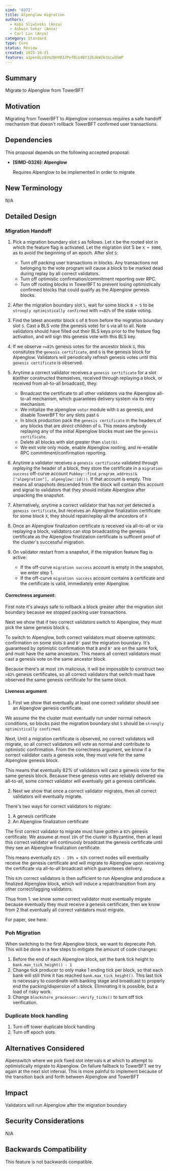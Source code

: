 ```yaml
---
simd: '0371'
title: Alpenglow migration
authors:
  - Kobi Sliwinski (Anza)
  - Ashwin Sekar (Anza)
  - Carl Lin (Anza)
category: Standard
type: Core
status: Review
created: 2025-10-21
feature: a1penGLz8Vm2QHYB3JPefBiU4BY3Z6JkW2k3Scw5GWP
---
```


## Summary

Migrate to Alpenglow from TowerBFT

## Motivation

Migrating from TowerBFT to Alpenglow consensus requires a safe handoff mechanism that doesn't rollback TowerBFT confirmed user transactions.

## Dependencies

This proposal depends on the following accepted proposal:

- **[SIMD-0326]: Alpenglow**

    Requires Alpenglow to be implemented in order to migrate


## New Terminology

N/A

## Detailed Design

### Migration Handoff

1. Pick a migration boundary slot `S` as follows. Let `X` be the rooted slot in which the feature flag is activated. Let the migration slot S be `X + 5000`, as to avoid the beginning of an epoch. After slot `S`:
   - Turn off packing user transactions in blocks. Any transactions not belonging to the vote program will cause a block to be marked dead during replay by all correct validators.
   - Turn off optimistic confirmation/commitment reporting over RPC.
   - Turn off rooting blocks in TowerBFT to prevent losing optimistically confirmed blocks that could qualify as the Alpenglow genesis blocks.

2. After the migration boundary slot `S`, wait for some block `B > S` to be `strongly optimistically confirmed` with `>=82%` of the stake voting.

3. Find the latest ancestor block `G` of `B` from before the migration boundary slot `S`. Cast a BLS vote (the genesis vote) for `G` via all to all. Note validators should have filled out their BLS keys prior to the feature flag activation, and will sign this genesis vote with this BLS key.

4. If we observe `>=82%` genesis votes for the ancestor block `G`, this consitutes the `genesis certificate`, and `G` is the genesis block for Alpenglow. Validators will periodically refresh genesis votes until this `genesis certificate` is observed.

5. Anytime a correct validator receives a `genesis certificate` for a slot `B`(either constructed themselves, received through replaying a block, or received from all-to-all broadcast), they:
   - Broadcast the certificate to all other validators via the Alpenglow all-to-all mechanism, which guarantees delivery system via its retry mechanism.
   - We initialize the alpenglow `votor` module with `G` as genesis, and disable TowerBFT for any slots past `G`
   - In block production pack the `genesis certificate` in the headers of any blocks that are *direct* children of `G`. This means anybody replaying any of the initial Alpenglow blocks must see the `genesis certificate`.
   - Delete all blocks with slot greater than `slot(G)`.
   - We exit vote only mode, enable Alpenglow rooting, and re-enable RPC commitment/confirmation reporting.

6. Anytime a validator receives a `genesis certificate` validated through *replaying* the header of a block, they store the certificate in a `migration success` off-curve account `Pubkey::find_program_address(&["alpegration"], alpenglow::id())`. If that account is empty. This means all snapshots descended from the block will contain this account and signal to validators that they should initiate Alpenglow after unpacking the snapshot.

7. Alternatively, anytime a correct validator that has not yet detected a `genesis certificate`, but receives an Alpenglow finalization certificate for some block `X`, they should repair/replay all the ancestors of `X`

8. Once an Alpenglow finalization certificate is received via all-to-all or via replaying a block, validators can stop broadcasting the genesis certificate as the Alpenglow finalization certificate is sufficent proof of the cluster's successful migration.

9. On validator restart from a snapshot, if the migration feature flag is active:
   - If the off-curve `migration success` account is empty in the snapshot, we enter step 1.
   - If the off-curve `migration success` account contains a certificate and the certificate is valid, immediately enter Alpenglow.

#### Correctness argument:

First note it's always safe to rollback a block greater after the migration slot boundary because we stopped packing user transactions.

Next we show that if two correct validators switch to Alpenglow, they must pick the same genesis block `G`.

To switch to Alpenglow, both correct validators must observe optimistic confirmation on some slots `B` and `B'` past the migration boundary. It's guaranteed by optimistic confirmation that `B` and `B'` are on the same fork, and must have the same ancestors. This means all correct validators must cast a genesis vote on the same ancestor block.

Because there's at most `19%` malicious, it will be impossible to construct two `>82%` genesis certificates, so all correct validators that switch must have observed the same genesis certificate for the same block.

#### Liveness argument

1. First we show that eventually at least one correct validator should see an Alpenglow genesis certificate.

We assume the the cluster must eventually run under normal network conditions, so blocks past the migration boundary slot `S` should be `strongly optimistically confirmed`.

Next, Until a migration certificate is observed, no correct validators will migrate, so all correct validators will vote as normal and contribute to optimistic confirmation. From the correctness argument, we know if a correct validator casts a genesis vote, they must vote for the same Alpenglow genesis block.

This means that eventually 82% of validators will cast a genesis vote for the same genesis block. Because these genesis votes are reliably delivered via all-to-all, some correct validator will eventually get a genesis certificate.

2. Next we show that once a correct validator migrates, then all correct validators will eventually migrate.

There's two ways for correct validators to migrate:
1. A genesis certificate
2. An Alpenglow finalization certificate

The first correct validator to migrate must have gotten a `82%` genesis certificate. We assume at most `19%` of the cluster is Byzantine, then at least this correct validator will continuosly broadcast the genesis certificate until they see an Alpenglow finalization certificate. 

This means eventually `82% - 19% = 63%` correct nodes will eventually receive the genesis certificate and will migrate to Alpenglow upon receiving the certificate via all-to-all broadcast which guaranteees delivery.

This `63%` correct validators is then sufficient to run Alpenglow and produce a finalized Alpenglow block, which will induce a repair/transition from any other correct/lagging validators.

Thus from 1. we know some correct validator must eventually migrate because eventually they must receive a genesis certificate, then we know from 2 that eventually all correct validators must migrate.

For paper, see here.

### Poh Migration

When switching to the first Alpenglow block, we want to deprecate Poh. This will
be done in a few steps to mitigate the amount of code changes:

1. Before the end of each Alpenglow block, set the bank tick height to `bank.max_tick_height() - 1`
2. Change tick producer to only make 1 ending tick per block, so that each bank will still think it has reached `bank.max_tick_height()`. This last tick is necessary to coordinate with banking stage and broadcast to properly end the packing/dispersion of a block. Eliminating it is possible, but a load of risky work.
3. Change `blockstore_processor::verify_ticks()` to turn off tick verification.

### Duplicate block handling

1. Turn off tower duplicate block handling
2. Turn off epoch slots

## Alternatives Considered

Alpenswitch where we pick fixed slot intervals `N` at which to attempt to optimistically migrate to Alpenglow. On failure fallback to TowerBFT we try again at the next slot interval. This is more painful to implement because
of the transition back and forth between Alpenglow and TowerBFT

## Impact

Validators will run Alpenglow after the migration boundary

## Security Considerations

N/A

## Backwards Compatibility

This feature is not backwards compatible.